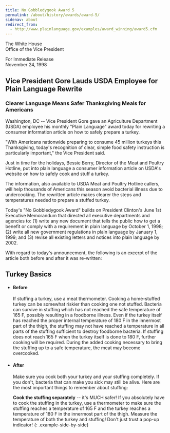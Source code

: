 ```yaml
---
title: No Gobbledygook Award 5
permalink: /about/history/awards/award-5/
sidenav: about
redirect_from:
  - http://www.plainlanguage.gov/examples/award_winning/award5.cfm
---
```


The White House  
Office of the Vice President  

For Immediate Release  
November 24, 1998

## Vice President Gore Lauds USDA Employee for Plain Language Rewrite

### Clearer Language Means Safer Thanksgiving Meals for Americans

Washington, DC -- Vice President Gore gave an Agriculture Department (USDA) employee his monthly "Plain Language" award today for rewriting a consumer information article on how to safely prepare a turkey.

"With Americans nationwide preparing to consume 45 million turkeys this Thanksgiving, today's recognition of clear, simple food safety instruction is particularly important," the Vice President said.

Just in time for the holidays, Bessie Berry, Director of the Meat and Poultry Hotline, put into plain language a consumer information article on USDA's website on how to safely cook and stuff a turkey.

The information, also available to USDA Meat and Poultry Hotline callers, will help thousands of Americans this season avoid bacterial illness due to undercooking. The rewritten article makes clearer the steps and temperatures needed to prepare a stuffed turkey.

Today's "No Gobbledygook Award" builds on President Clinton's June 1st Executive Memorandum that directed all executive departments and agencies to: (1) write any new document that tells the public how to get a benefit or comply with a requirement in plain language by October 1, 1998; (2) write all new government regulations in plain language by January 1, 1999; and (3) revise all existing letters and notices into plain language by 2002.

With regard to today's announcement, the following is an excerpt of the article both before and after it was re-written:

## Turkey Basics

* #### Before

  If stuffing a turkey, use a meat thermometer. Cooking a home-stuffed turkey can be somewhat riskier than cooking one not stuffed. Bacteria can survive in stuffing which has not reached the safe temperature of 165 F, possibly resulting in a foodborne illness. Even if the turkey itself has reached the proper internal temperature of 180 F in the innermost part of the thigh, the stuffing may not have reached a temperature in all parts of the stuffing sufficient to destroy foodborne bacteria. If stuffing does not reach 165 F when the turkey itself is done to 180 F, further cooking will be required. During the added cooking necessary to bring the stuffing up to a safe temperature, the meat may become overcooked.

* #### After

  Make sure you cook both your turkey and your stuffing completely. If you don't, bacteria that can make you sick may still be alive. Here are the most important things to remember about stuffing:

  **Cook the stuffing separately** -- it's MUCH safer! If you absolutely have to cook the stuffing in the turkey, use a thermometer to make sure the stuffing reaches a temperature of 165 F and the turkey reaches a temperature of 180 F in the innermost part of the thigh. Measure the temperature of both the turkey and stuffing! Don't just trust a pop-up indicator!
{: .example-side-by-side}
